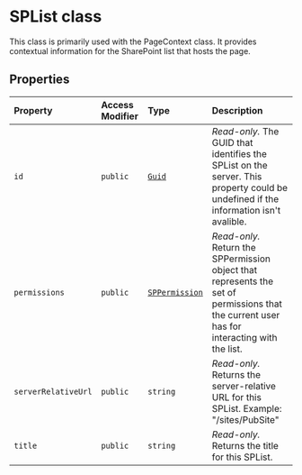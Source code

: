 # SPList class





This class is primarily used with the PageContext class. It provides contextual information for the SharePoint list that hosts the page.



## Properties

| Property	   | Access Modifier | Type	| Description|
|:-------------|:----|:-------|:-----------|
|`id`     | `public` | [`Guid`](../sp-core-library/guid.md) | _Read-only._ The GUID that identifies the SPList on the server. This property could be undefined if the information isn't avalible. |
|`permissions`     | `public` | [`SPPermission`](../sp-page-context/sppermission.md) | _Read-only._ Return the SPPermission object that represents the set of permissions that the current user has for interacting with the list. |
|`serverRelativeUrl`     | `public` | `string` | _Read-only._ Returns the server-relative URL for this SPList. Example: "/sites/PubSite" |
|`title`     | `public` | `string` | _Read-only._ Returns the title for this SPList. |






